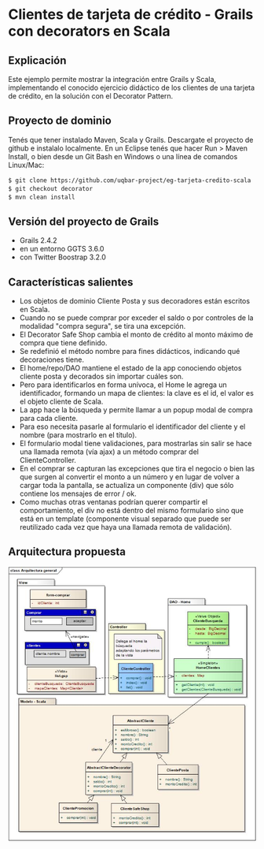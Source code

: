 # Clientes de tarjeta de crédito - Grails con decorators en Scala

## Explicación

Este ejemplo permite mostrar la integración entre Grails y Scala, implementando el conocido ejercicio didáctico
de los clientes de una tarjeta de crédito, en la solución con el Decorator Pattern. 

## Proyecto de dominio
Tenés que tener instalado Maven, Scala y Grails. Descargate el proyecto de github e instalalo localmente. En un Eclipse tenés que hacer Run > Maven Install, o bien desde un Git Bash en Windows o una línea de comandos Linux/Mac:

```bash
$ git clone https://github.com/uqbar-project/eg-tarjeta-credito-scala
$ git checkout decorator
$ mvn clean install
```

## Versión del proyecto de Grails

* Grails 2.4.2
* en un entorno GGTS 3.6.0
* con Twitter Boostrap 3.2.0

## Características salientes

* Los objetos de dominio Cliente Posta y sus decoradores están escritos en Scala. 
 * Cuando no se puede comprar por exceder el saldo o por controles de la modalidad "compra segura", se tira una excepción. 
 * El Decorator Safe Shop cambia el monto de crédito al monto máximo de compra que tiene definido. 
 * Se redefinió el método nombre para fines didácticos, indicando qué decoraciones tiene. 
* El home/repo/DAO mantiene el estado de la app conociendo objetos cliente posta y decorados sin importar cuáles son. 
 * Pero para identificarlos en forma unívoca, el Home le agrega un identificador, formando un mapa de clientes: la clave es el id, el valor es el objeto cliente de Scala.
* La app hace la búsqueda y permite llamar a un popup modal de compra para cada cliente. 
 * Para eso necesita pasarle al formulario el identificador del cliente y el nombre (para mostrarlo en el título). 
 * El formulario modal tiene validaciones, para mostrarlas sin salir se hace una llamada remota (vía ajax) a un método comprar del ClienteController. 
 * En el comprar se capturan las excepciones que tira el negocio o bien las que surgen al convertir el monto a un número y en lugar de volver a cargar toda la pantalla, se actualiza un componente (div) que sólo contiene los mensajes de error / ok.
* Como muchas otras ventanas podrían querer compartir el comportamiento, el div no está dentro del mismo formulario sino que está en un template (componente visual separado que puede ser reutilizado cada vez que haya una llamada remota de validación).

## Arquitectura propuesta

![Diagrama general de la arquitectura propuesta](docs/Arquitectura%20general%20Clientes%20TC%20scala.jpg)

